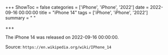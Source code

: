 +++
ShowToc = false
categories = ['iPhone', 'iPhone', '2022']
date = 2022-09-16 00:00:00
title = "iPhone 14"
tags = ['iPhone', 'iPhone', '2022']
summary = " "

+++

The iPhone 14 was released on 2022-09-16 00:00:00.

Source: `https://en.wikipedia.org/wiki/IPhone_14`


